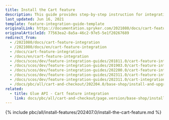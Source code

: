 ```yaml
---
title: Install the Cart feature
description: This guide provides step-by-step instruction for integrating Add product to cart from the Catalog page feature into your project.
last_updated: Jun 16, 2021
template: feature-integration-guide-template
originalLink: https://documentation.spryker.com/2021080/docs/cart-feature-integration
originalArticleId: 77563ea2-8a5a-46c2-97e5-5e1f20267689
redirect_from:
  - /2021080/docs/cart-feature-integration
  - /2021080/docs/en/cart-feature-integration
  - /docs/cart-feature-integration
  - /docs/en/cart-feature-integration
  - /docs/scos/dev/feature-integration-guides/201811.0/cart-feature-integration.html
  - /docs/scos/dev/feature-integration-guides/201903.0/cart-feature-integration.html
  - /docs/scos/dev/feature-integration-guides/202200.0/cart-feature-integration.html
  - /docs/scos/dev/feature-integration-guides/202311.0/cart-feature-integration.html
  - /docs/scos/dev/feature-integration-guides/202311.0/cart-integration.html
  - /docs/pbc/all/cart-and-checkout/202204.0/base-shop/install-and-upgrade/install-features/install-the-cart-feature.html
related:
  - title: Glue API - Cart feature integration
    link: docs/pbc/all/cart-and-checkout/page.version/base-shop/install-and-upgrade/install-glue-api/install-the-cart-glue-api.html
---
```


{% include pbc/all/install-features/202407.0/install-the-cart-feature.md %} <!-- To edit, see /_includes/pbc/all/install-features/202407.0/install-the-cart-feature.md -->
